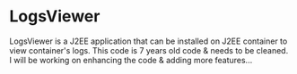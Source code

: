 # LogsViewer
LogsViewer is a J2EE application that can be installed on J2EE container to view container's logs.
This code is 7 years old code & needs to be cleaned. I will be working on enhancing the code & adding more features...